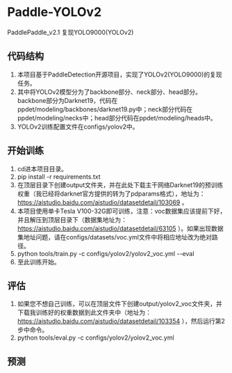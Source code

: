 # Paddle-YOLOv2

PaddlePaddle_v2.1 复现YOLO9000(YOLOv2)

## 代码结构

1. 本项目基于PaddleDetection开源项目，实现了YOLOv2(YOLO9000)的复现任务。
2. 其中将YOLOv2模型分为了backbone部分、neck部分、head部分。backbone部分为Darknet19，代码在ppdet/modeling/backbones/darknet19.py中；neck部分代码在ppdet/modeling/necks中；head部分代码在ppdet/modeling/heads中。
3. YOLOv2训练配置文件在configs/yolov2中。

## 开始训练

1. cd进本项目目录。
2. pip install -r requirements.txt
3. 在顶层目录下创建output文件夹，并在此处下载主干网络Darknet19的预训练权重（我已经将darknet官方提供的转为了pdparams格式），地址为：https://aistudio.baidu.com/aistudio/datasetdetail/103069 。
4. 本项目使用单卡Tesla V100-32G即可训练，注意：voc数据集应该提前下好，并且解压到顶层目录下（数据集地址为：https://aistudio.baidu.com/aistudio/datasetdetail/63105 ）。如果出现数据集地址问题，请在configs/datasets/voc.yml文件中将相应地址改为绝对路径。
5. python tools/train.py -c configs/yolov2/yolov2_voc.yml --eval
6. 至此训练开始。

## 评估

1. 如果您不想自己训练，可以在顶层文件下创建output/yolov2_voc文件夹，并下载我训练好的权重数据到此文件夹中（地址为：https://aistudio.baidu.com/aistudio/datasetdetail/103354 ），然后运行第2步中命令。
2. python tools/eval.py -c configs/yolov2/yolov2_voc.yml

## 预测


